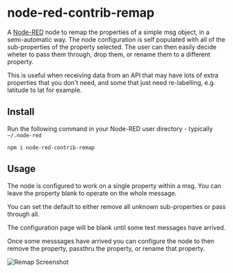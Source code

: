 node-red-contrib-remap
======================

A <a href="http://nodered.org" target="_new">Node-RED</a> node to remap the properties of
a simple msg object, in a semi-automatic way. The node configuration is self populated with
all of the sub-properties of the property selected. The user can then easily decide wheter to
pass them through, drop them, or rename them to a different property.

This is useful when receiving data from an API that may have lots of extra properties that you
don't need, and some that just need re-labelling, e.g. latitude to lat for example.

Install
-------

Run the following command in your Node-RED user directory - typically `~/.node-red`

    npm i node-red-contrib-remap

Usage
-----

The node is configured to work on a single property within a msg. You can leave the property blank to operate on the whole message.

You can set the default to either remove all unknown sub-properties or pass through all.

The configuration page will be blank until some test messages have arrived.

Once some messsages have arrived you can configure the node to then remove the property, passthru the property, or rename that property.

![Remap Screenshot](https://dceejay.github.io/pages/images/remap.png)
